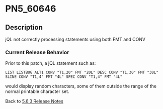 # PN5_60646

<PageHeader />

## Description

jQL not correctly processing statements using both FMT and CONV

### Current Release Behavior

Prior to this patch, a jQL statement such as:

```
LIST LISTBUG ALT1 CONV "T1,20" FMT "20L" DESC CONV "T1,30" FMT "30L" SLINE CONV "T1,4" FMT "4L" SPEC CONV "T1,4" FMT "4L"
```

would display random characters, some of them outside the range of the normal printable character set.

Back to [5.6.3 Release Notes](./../README.md)

<PageFooter />
